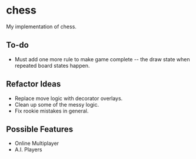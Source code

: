 # chess
My implementation of chess.

To-do
-------
+ Must add one more rule to make game complete -- the draw state when repeated board states happen.

Refactor Ideas
---------
+ Replace move logic with decorator overlays.
+ Clean up some of the messy logic.
+ Fix rookie mistakes in general.

Possible Features
---------
+ Online Multiplayer
+ A.I. Players
